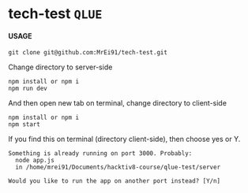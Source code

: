 # tech-test `QLUE`

#### USAGE
```
git clone git@github.com:MrEi91/tech-test.git
```
Change directory to server-side
```
npm install or npm i
npm run dev
```

And then open new tab on terminal, change directory to client-side
```
npm install or npm i
npm start
```

If you find this on terminal (directory client-side), then choose yes or Y.
```
Something is already running on port 3000. Probably:
  node app.js
  in /home/mrei91/Documents/hacktiv8-course/qlue-test/server

Would you like to run the app on another port instead? [Y/n]
```
